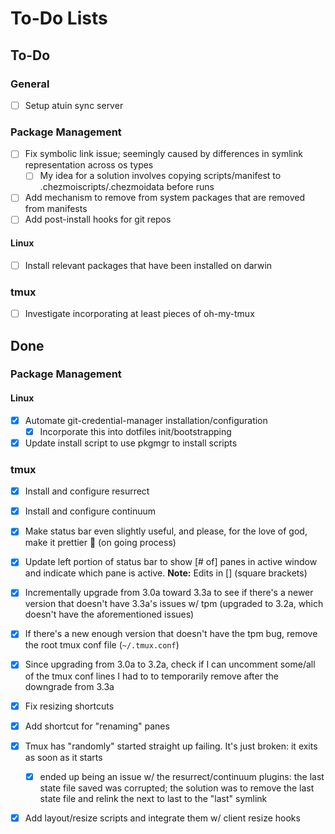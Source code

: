 # To-Do Lists

## To-Do

### General

- [ ] Setup atuin sync server

### Package Management

- [ ] Fix symbolic link issue; seemingly caused by differences in symlink representation across os types
    - [ ] My idea for a solution involves copying scripts/manifest to .chezmoiscripts/.chezmoidata before runs
- [ ] Add mechanism to remove from system packages that are removed from manifests
- [ ] Add post-install hooks for git repos

#### Linux

- [ ] Install relevant packages that have been installed on darwin

### tmux

- [ ] Investigate incorporating at least pieces of oh-my-tmux

## Done

### Package Management

#### Linux

- [x] Automate git-credential-manager installation/configuration
    - [x] Incorporate this into dotfiles init/bootstrapping
- [x] Update install script to use pkgmgr to install scripts

### tmux

- [x] Install and configure resurrect
- [x] Install and configure continuum
- [x] Make status bar even slightly useful, and please, for the love of god, make it prettier 🤬 (on going process)
- [x] Update left portion of status bar to show [# of] panes in active window and indicate which pane is active. **Note:** Edits in [] (square brackets)
- [x] Incrementally upgrade from 3.0a toward 3.3a to see if there's a newer version that doesn't have 3.3a's issues w/ tpm (upgraded to 3.2a, which doesn't have the aforementioned issues)
- [x] If there's a new enough version that doesn't have the tpm bug, remove the root tmux conf file (`~/.tmux.conf`)
- [x] Since upgrading from 3.0a to 3.2a, check if I can uncomment some/all of the tmux conf lines I had to to temporarily remove after the downgrade from 3.3a
- [x] Fix resizing shortcuts
- [x] Add shortcut for "renaming" panes
- [x] Tmux has "randomly" started straight up failing. It's just broken: it exits as soon as it starts
    - [x] ended up being an issue w/ the resurrect/continuum plugins: the last state file saved was corrupted; the solution was to remove the last state file and relink the next to last to the "last" symlink
- [x] Add layout/resize scripts and integrate them w/ client resize hooks

